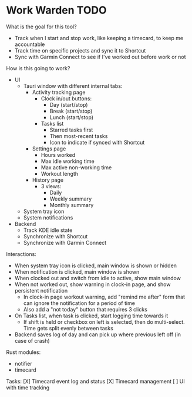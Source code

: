 # Work Warden TODO

What is the goal for this tool?
* Track when I start and stop work, like keeping a timecard, to keep me accountable
* Track time on specific projects and sync it to Shortcut
* Sync with Garmin Connect to see if I've worked out before work or not

How is this going to work?
* UI
    * Tauri window with different internal tabs:
        * Activity tracking page
            * Clock in/out buttons:
                * Day (start/stop)
                * Break (start/stop)
                * Lunch (start/stop)
            * Tasks list
                * Starred tasks first
                * Then most-recent tasks
                * Icon to indicate if synced with Shortcut
        * Settings page
            * Hours worked
            * Max idle working time
            * Max active non-working time
            * Workout length
        * History page
            * 3 views:
                * Daily
                * Weekly summary
                * Monthly summary
    * System tray icon
    * System notifications
* Backend
    * Track KDE idle state
    * Synchronize with Shortcut
    * Synchronize with Garmin Connect
    
Interactions:
* When system tray icon is clicked, main window is shown or hidden
* When notification is clicked, main window is shown
* When clocked out and switch from idle to active, show main window
* When not worked out, show warning in clock-in page, and show persistent notification
    * In clock-in page workout warning, add "remind me after" form that can ignore the notification for a period of time
    * Also add a "not today" button that requires 3 clicks
* On Tasks list, when task is clicked, start logging time towards it
    * If shift is held or checkbox on left is selected, then do multi-select. Time gets split evenly between tasks
* Backend saves log of day and can pick up where previous left off (in case of crash)

Rust modules:
* notifier
* timecard

Tasks:
[X] Timecard event log and status
[X] Timecard management
[ ] UI with time tracking
